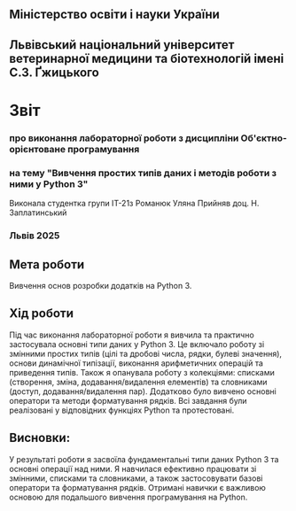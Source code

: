 ## Міністерство освіти і науки України

## Львівський національний університет ветеринарної медицини та біотехнологій імені С.З. Ґжицького

# Звіт
### про виконання лабораторної роботи з дисципліни Об'єктно-орієнтоване програмування
### на тему "Вивчення простих типів даних і методів роботи з ними у Python 3"
Виконала студентка групи ІТ-21з
Романюк Уляна
Прийняв доц. Н. Заплатинський
### Львів 2025

## Мета роботи
Вивчення основ розробки додатків на Python 3.

## Хід роботи
Під час виконання лабораторної роботи я вивчила та практично застосувала основні типи даних у Python 3. Це включало 
роботу зі змінними простих типів (цілі та дробові числа, рядки, булеві значення), основи динамічної типізації, 
виконання арифметичних операцій та приведення типів. Також я опанувала роботу з колекціями: списками (створення, 
зміна, додавання/видалення елементів) та словниками (доступ, додавання/видалення пар). Додатково було вивчено основні 
оператори та методи форматування рядків. Всі завдання були реалізовані у відповідних функціях Python та протестовані.

## Висновки:
У результаті роботи я засвоїла фундаментальні типи даних Python 3 та основні операції над ними. Я навчилася ефективно 
працювати зі змінними, списками та словниками, а також застосовувати базові оператори та форматування рядків. Отримані 
навички є важливою основою для подальшого вивчення програмування на Python.